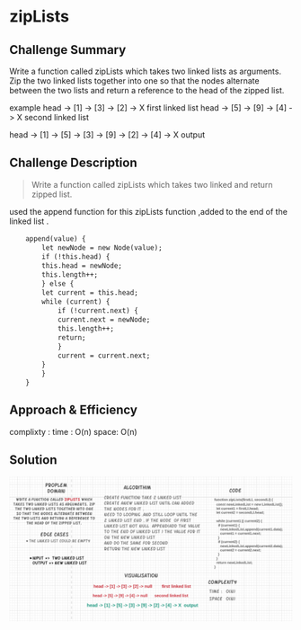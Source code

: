 # zipLists

## Challenge Summary
Write a function called zipLists which takes two linked lists as arguments. Zip the two linked lists together into one so that the nodes alternate between the two lists and return a reference to the head of the zipped list.

example 
head -> [1] -> [3] -> [2] -> X	 first linked list
head -> [5] -> [9] -> [4] -> X	 second linked list

head -> [1] -> [5] -> [3] -> [9] -> [2] -> [4] -> X  output

## Challenge Description
> Write a function called zipLists which takes two linked and return zipped list.

used the append function for this zipLists function ,added to the end of the linked list .

        append(value) {
            let newNode = new Node(value);
            if (!this.head) {
            this.head = newNode;
            this.length++;
            } else {
            let current = this.head;
            while (current) {
                if (!current.next) {
                current.next = newNode;
                this.length++;
                return;
                }
                current = current.next;
            }
            }
        }

## Approach & Efficiency
complixty : time : O(n)
            space: O(n)

## Solution

![zipLists](../assets/ziplinkedlist.PNG)

